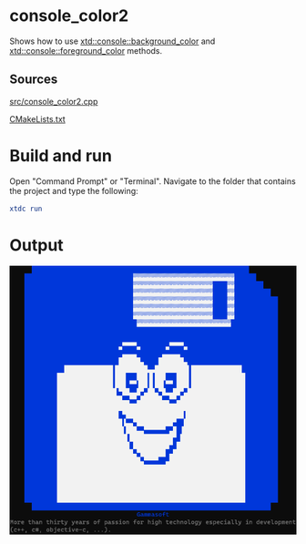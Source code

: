# console_color2

Shows how to use [xtd::console::background_color](../../../../src/xtd.core/include/xtd/basic_console.h) and  [xtd::console::foreground_color](../../../../src/xtd.core/include/xtd/basic_console.h) methods.

## Sources

[src/console_color2.cpp](src/console_color2.cpp)

[CMakeLists.txt](CMakeLists.txt)

# Build and run

Open "Command Prompt" or "Terminal". Navigate to the folder that contains the project and type the following:

```cmake
xtdc run
```

# Output

![Screenshot](../../../../docs/pictures/examples/console_color2.png)